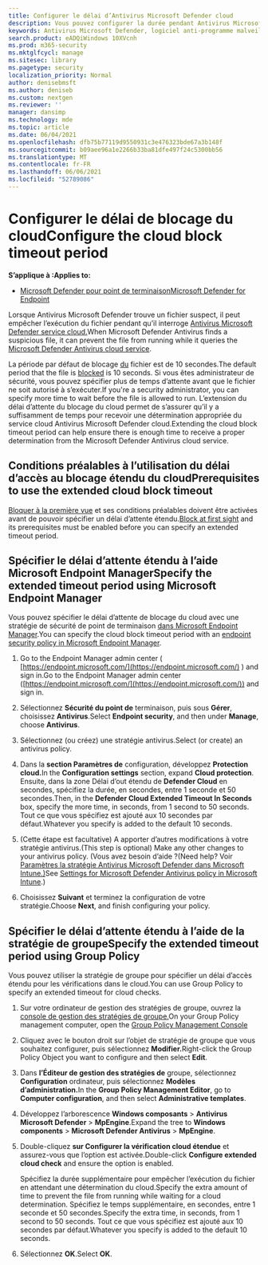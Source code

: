 ```yaml
---
title: Configurer le délai d’Antivirus Microsoft Defender cloud
description: Vous pouvez configurer la durée pendant Antivirus Microsoft Defender’exécution d’un fichier en attendant une détermination du cloud.
keywords: Antivirus Microsoft Defender, logiciel anti-programme malveillant, sécurité, defender, cloud, délai d’attente, bloc, période, secondes
search.product: eADQiWindows 10XVcnh
ms.prod: m365-security
ms.mktglfcycl: manage
ms.sitesec: library
ms.pagetype: security
localization_priority: Normal
author: denisebmsft
ms.author: deniseb
ms.custom: nextgen
ms.reviewer: ''
manager: dansimp
ms.technology: mde
ms.topic: article
ms.date: 06/04/2021
ms.openlocfilehash: dfb75b77119d9550931c3e476323bde67a3b148f
ms.sourcegitcommit: b09aee96a1e2266b33ba81dfe497f24c5300bb56
ms.translationtype: MT
ms.contentlocale: fr-FR
ms.lasthandoff: 06/06/2021
ms.locfileid: "52789086"
---
```

# <a name="configure-the-cloud-block-timeout-period"></a><span data-ttu-id="af83a-104">Configurer le délai de blocage du cloud</span><span class="sxs-lookup"><span data-stu-id="af83a-104">Configure the cloud block timeout period</span></span>

<span data-ttu-id="af83a-105">**S’applique à :**</span><span class="sxs-lookup"><span data-stu-id="af83a-105">**Applies to:**</span></span>

- [<span data-ttu-id="af83a-106">Microsoft Defender pour point de terminaison</span><span class="sxs-lookup"><span data-stu-id="af83a-106">Microsoft Defender for Endpoint</span></span>](/microsoft-365/security/defender-endpoint/)

<span data-ttu-id="af83a-107">Lorsque Antivirus Microsoft Defender trouve un fichier suspect, il peut empêcher l’exécution du fichier pendant qu’il interroge [Antivirus Microsoft Defender service cloud.](cloud-protection-microsoft-defender-antivirus.md)</span><span class="sxs-lookup"><span data-stu-id="af83a-107">When Microsoft Defender Antivirus finds a suspicious file, it can prevent the file from running while it queries the [Microsoft Defender Antivirus cloud service](cloud-protection-microsoft-defender-antivirus.md).</span></span>

<span data-ttu-id="af83a-108">La période par défaut de blocage [du](configure-block-at-first-sight-microsoft-defender-antivirus.md) fichier est de 10 secondes.</span><span class="sxs-lookup"><span data-stu-id="af83a-108">The default period that the file is [blocked](configure-block-at-first-sight-microsoft-defender-antivirus.md) is 10 seconds.</span></span> <span data-ttu-id="af83a-109">Si vous êtes administrateur de sécurité, vous pouvez spécifier plus de temps d’attente avant que le fichier ne soit autorisé à s’exécuter.</span><span class="sxs-lookup"><span data-stu-id="af83a-109">If you're a security administrator, you can specify more time to wait before the file is allowed to run.</span></span> <span data-ttu-id="af83a-110">L’extension du délai d’attente du blocage du cloud permet de s’assurer qu’il y a suffisamment de temps pour recevoir une détermination appropriée du service cloud Antivirus Microsoft Defender cloud.</span><span class="sxs-lookup"><span data-stu-id="af83a-110">Extending the cloud block timeout period can help ensure there is enough time to receive a proper determination from the Microsoft Defender Antivirus cloud service.</span></span>

## <a name="prerequisites-to-use-the-extended-cloud-block-timeout"></a><span data-ttu-id="af83a-111">Conditions préalables à l’utilisation du délai d’accès au blocage étendu du cloud</span><span class="sxs-lookup"><span data-stu-id="af83a-111">Prerequisites to use the extended cloud block timeout</span></span>

<span data-ttu-id="af83a-112">[Bloquer à la première vue](configure-block-at-first-sight-microsoft-defender-antivirus.md) et ses conditions préalables doivent être activées avant de pouvoir spécifier un délai d’attente étendu.</span><span class="sxs-lookup"><span data-stu-id="af83a-112">[Block at first sight](configure-block-at-first-sight-microsoft-defender-antivirus.md) and its prerequisites must be enabled before you can specify an extended timeout period.</span></span>

## <a name="specify-the-extended-timeout-period-using-microsoft-endpoint-manager"></a><span data-ttu-id="af83a-113">Spécifier le délai d’attente étendu à l’aide Microsoft Endpoint Manager</span><span class="sxs-lookup"><span data-stu-id="af83a-113">Specify the extended timeout period using Microsoft Endpoint Manager</span></span>

<span data-ttu-id="af83a-114">Vous pouvez spécifier le délai d’attente de blocage du cloud avec une stratégie de sécurité de point de terminaison [dans Microsoft Endpoint Manager](/mem/intune/protect/endpoint-security-policy).</span><span class="sxs-lookup"><span data-stu-id="af83a-114">You can specify the cloud block timeout period with an [endpoint security policy in Microsoft Endpoint Manager](/mem/intune/protect/endpoint-security-policy).</span></span>

1. <span data-ttu-id="af83a-115">Go to the Endpoint Manager admin center ( [https://endpoint.microsoft.com/](https://endpoint.microsoft.com/) ) and sign in.</span><span class="sxs-lookup"><span data-stu-id="af83a-115">Go to the Endpoint Manager admin center ([https://endpoint.microsoft.com/](https://endpoint.microsoft.com/)) and sign in.</span></span>

2. <span data-ttu-id="af83a-116">Sélectionnez **Sécurité du point de** terminaison, puis sous **Gérer**, choisissez **Antivirus**.</span><span class="sxs-lookup"><span data-stu-id="af83a-116">Select **Endpoint security**, and then under **Manage**, choose **Antivirus**.</span></span>

3. <span data-ttu-id="af83a-117">Sélectionnez (ou créez) une stratégie antivirus.</span><span class="sxs-lookup"><span data-stu-id="af83a-117">Select (or create) an antivirus policy.</span></span>

4. <span data-ttu-id="af83a-118">Dans la **section Paramètres de** configuration, développez **Protection cloud.**</span><span class="sxs-lookup"><span data-stu-id="af83a-118">In the **Configuration settings** section, expand **Cloud protection**.</span></span> <span data-ttu-id="af83a-119">Ensuite, dans la zone Délai d’out étendu de **Defender Cloud** en secondes, spécifiez la durée, en secondes, entre 1 seconde et 50 secondes.</span><span class="sxs-lookup"><span data-stu-id="af83a-119">Then, in the **Defender Cloud Extended Timeout In Seconds** box, specify the more time, in seconds, from 1 second to 50 seconds.</span></span> <span data-ttu-id="af83a-120">Tout ce que vous spécifiez est ajouté aux 10 secondes par défaut.</span><span class="sxs-lookup"><span data-stu-id="af83a-120">Whatever you specify is added to the default 10 seconds.</span></span>

5. <span data-ttu-id="af83a-121">(Cette étape est facultative) A apporter d’autres modifications à votre stratégie antivirus.</span><span class="sxs-lookup"><span data-stu-id="af83a-121">(This step is optional) Make any other changes to your antivirus policy.</span></span> <span data-ttu-id="af83a-122">(Vous avez besoin d’aide ?</span><span class="sxs-lookup"><span data-stu-id="af83a-122">(Need help?</span></span> <span data-ttu-id="af83a-123">Voir [Paramètres la stratégie Antivirus Microsoft Defender dans Microsoft Intune.)](/mem/intune/protect/antivirus-microsoft-defender-settings-windows)</span><span class="sxs-lookup"><span data-stu-id="af83a-123">See [Settings for Microsoft Defender Antivirus policy in Microsoft Intune](/mem/intune/protect/antivirus-microsoft-defender-settings-windows).)</span></span>

6. <span data-ttu-id="af83a-124">Choisissez **Suivant** et terminez la configuration de votre stratégie.</span><span class="sxs-lookup"><span data-stu-id="af83a-124">Choose **Next**, and finish configuring your policy.</span></span>

## <a name="specify-the-extended-timeout-period-using-group-policy"></a><span data-ttu-id="af83a-125">Spécifier le délai d’attente étendu à l’aide de la stratégie de groupe</span><span class="sxs-lookup"><span data-stu-id="af83a-125">Specify the extended timeout period using Group Policy</span></span>

<span data-ttu-id="af83a-126">Vous pouvez utiliser la stratégie de groupe pour spécifier un délai d’accès étendu pour les vérifications dans le cloud.</span><span class="sxs-lookup"><span data-stu-id="af83a-126">You can use Group Policy to specify an extended timeout for cloud checks.</span></span>

1. <span data-ttu-id="af83a-127">Sur votre ordinateur de gestion des stratégies de groupe, ouvrez la [console de gestion des stratégies de groupe.](/previous-versions/windows/it-pro/windows-server-2008-R2-and-2008/cc731212(v=ws.11))</span><span class="sxs-lookup"><span data-stu-id="af83a-127">On your Group Policy management computer, open the [Group Policy Management Console](/previous-versions/windows/it-pro/windows-server-2008-R2-and-2008/cc731212(v=ws.11))</span></span>

2. <span data-ttu-id="af83a-128">Cliquez avec le bouton droit sur l’objet de stratégie de groupe que vous souhaitez configurer, puis sélectionnez **Modifier.**</span><span class="sxs-lookup"><span data-stu-id="af83a-128">Right-click the Group Policy Object you want to configure and then select **Edit**.</span></span>

3. <span data-ttu-id="af83a-129">Dans **l’Éditeur de gestion des stratégies de** groupe, sélectionnez **Configuration** ordinateur, puis sélectionnez **Modèles d’administration.**</span><span class="sxs-lookup"><span data-stu-id="af83a-129">In the **Group Policy Management Editor**, go to **Computer configuration**, and then select **Administrative templates**.</span></span>

3. <span data-ttu-id="af83a-130">Développez l’arborescence **Windows composants**  >  **Antivirus Microsoft Defender**  >  **MpEngine**.</span><span class="sxs-lookup"><span data-stu-id="af83a-130">Expand the tree to **Windows components** > **Microsoft Defender Antivirus** > **MpEngine**.</span></span>

4. <span data-ttu-id="af83a-131">Double-cliquez **sur Configurer la vérification cloud étendue** et assurez-vous que l’option est activée.</span><span class="sxs-lookup"><span data-stu-id="af83a-131">Double-click **Configure extended cloud check** and ensure the option is enabled.</span></span> 

   <span data-ttu-id="af83a-132">Spécifiez la durée supplémentaire pour empêcher l’exécution du fichier en attendant une détermination du cloud.</span><span class="sxs-lookup"><span data-stu-id="af83a-132">Specify the extra amount of time to prevent the file from running while waiting for a cloud determination.</span></span> <span data-ttu-id="af83a-133">Spécifiez le temps supplémentaire, en secondes, entre 1 seconde et 50 secondes.</span><span class="sxs-lookup"><span data-stu-id="af83a-133">Specify the extra time, in seconds, from 1 second to 50 seconds.</span></span> <span data-ttu-id="af83a-134">Tout ce que vous spécifiez est ajouté aux 10 secondes par défaut.</span><span class="sxs-lookup"><span data-stu-id="af83a-134">Whatever you specify is added to the default 10 seconds.</span></span>

5. <span data-ttu-id="af83a-135">Sélectionnez **OK**.</span><span class="sxs-lookup"><span data-stu-id="af83a-135">Select **OK**.</span></span>

 